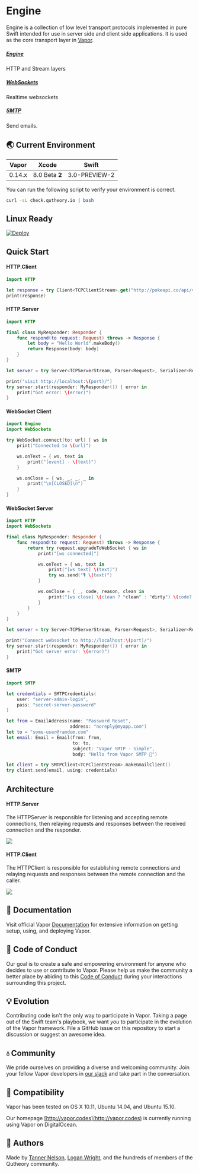 # Engine

Engine is a collection of low level transport protocols implemented in pure Swift intended for use in server side and client side applications. It is used as the core transport layer in [Vapor](https://github.com/qutheory/github).

##### [Engine](#httpclient)
HTTP and Stream layers

##### [WebSockets](#websockets)
Realtime websockets

##### [SMTP](#smtp-1)
Send emails.

## 🌏 Current Environment

| Vapor |     Xcode    |    Swift    |
|:-----:|:------------:|:-----------:|
|0.14.x |8.0 Beta **2**|3.0-PREVIEW-2|

You can run the following script to verify your environment is correct.

```sh
curl -sL check.qutheory.io | bash
```

## Linux Ready

[![Deploy](https://www.herokucdn.com/deploy/button.svg)](https://heroku.com/deploy)

## Quick Start

#### HTTP.Client

```Swift
import HTTP

let response = try Client<TCPClientStream>.get("http://pokeapi.co/api/v2/pokemon/")
print(response)
```

#### HTTP.Server

```Swift
import HTTP

final class MyResponder: Responder {
    func respond(to request: Request) throws -> Response {
        let body = "Hello World".makeBody()
        return Response(body: body)
    }
}

let server = try Server<TCPServerStream, Parser<Request>, Serializer<Response>>(port: port)

print("visit http://localhost:\(port)/")
try server.start(responder: MyResponder()) { error in
    print("Got error: \(error)")
}
```

#### WebSocket Client

```Swift
import Engine
import WebSockets

try WebSocket.connect(to: url) { ws in
    print("Connected to \(url)")

    ws.onText = { ws, text in
        print("[event] - \(text)")
    }

    ws.onClose = { ws, _, _, _ in
        print("\n[CLOSED]\n")
    }
}
```

#### WebSocket Server

```Swift
import HTTP
import WebSockets

final class MyResponder: Responder {
    func respond(to request: Request) throws -> Response {
        return try request.upgradeToWebSocket { ws in
            print("[ws connected]")

            ws.onText = { ws, text in
                print("[ws text] \(text)")
                try ws.send("🎙 \(text)")
            }

            ws.onClose = { _, code, reason, clean in
                print("[ws close] \(clean ? "clean" : "dirty") \(code?.description ?? "") \(reason ?? "")")
            }
        }
    }
}

let server = try Server<TCPServerStream, Parser<Request>, Serializer<Response>>(port: port)

print("Connect websocket to http://localhost:\(port)/")
try server.start(responder: MyResponder()) { error in
    print("Got server error: \(error)")
}
```

#### SMTP

```Swift
import SMTP

let credentials = SMTPCredentials(
    user: "server-admin-login",
    pass: "secret-server-password"
)

let from = EmailAddress(name: "Password Reset",
                        address: "noreply@myapp.com")
let to = "some-user@random.com"
let email: Email = Email(from: from,
                         to: to,
                         subject: "Vapor SMTP - Simple",
                         body: "Hello from Vapor SMTP 👋")

let client = try SMTPClient<TCPClientStream>.makeGmailClient()
try client.send(email, using: credentials)
```

## Architecture

#### HTTP.Server

The HTTPServer is responsible for listening and accepting remote connections, then relaying requests and responses between the received connection and the responder.

![](/Resources/Diagrams/HTTPServerDiagram.png)

#### HTTP.Client

The HTTPClient is responsible for establishing remote connections and relaying requests and responses between the remote connection and the caller.

![](/Resources/Diagrams/HTTPClientDiagram.png)

## 📖 Documentation

Visit official Vapor [Documentation](http://docs.qutheory.io) for extensive information on getting setup, using, and deploying Vapor.

## 💙 Code of Conduct

Our goal is to create a safe and empowering environment for anyone who decides to use or contribute to Vapor. Please help us make the community a better place by abiding to this [Code of Conduct](https://github.com/qutheory/vapor/blob/master/CODE_OF_CONDUCT.md) during your interactions surrounding this project.

## 💡 Evolution

Contributing code isn't the only way to participate in Vapor. Taking a page out of the Swift team's playbook, we want _you_ to participate in the evolution of the Vapor framework. File a GitHub issue on this repository to start a discussion or suggest an awesome idea.

## 💧 Community

We pride ourselves on providing a diverse and welcoming community. Join your fellow Vapor developers in [our slack](slack.qutheory.io) and take part in the conversation.

## 🔧 Compatibility

Vapor has been tested on OS X 10.11, Ubuntu 14.04, and Ubuntu 15.10.

Our homepage [http://vapor.codes](http://vapor.codes) is currently running using Vapor on DigitalOcean.

## 👥 Authors

Made by [Tanner Nelson](https://twitter.com/tanner0101), [Logan Wright](https://twitter.com/logmaestro), and the hundreds of members of the Qutheory community.
